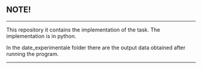   NOTE!
 ---------------------------------------------------------------------------------------------------------------------------------------------------------------
-----------------------------------------------------------------------------------------------------------------------------------------------------------------


This repository it contains the implementation of the task. The implementation is in python.

In the date_experimentale folder there are the output data obtained after running the program.


-------------------------------------------------------------------------------------------------------------------------------------------------------------------
